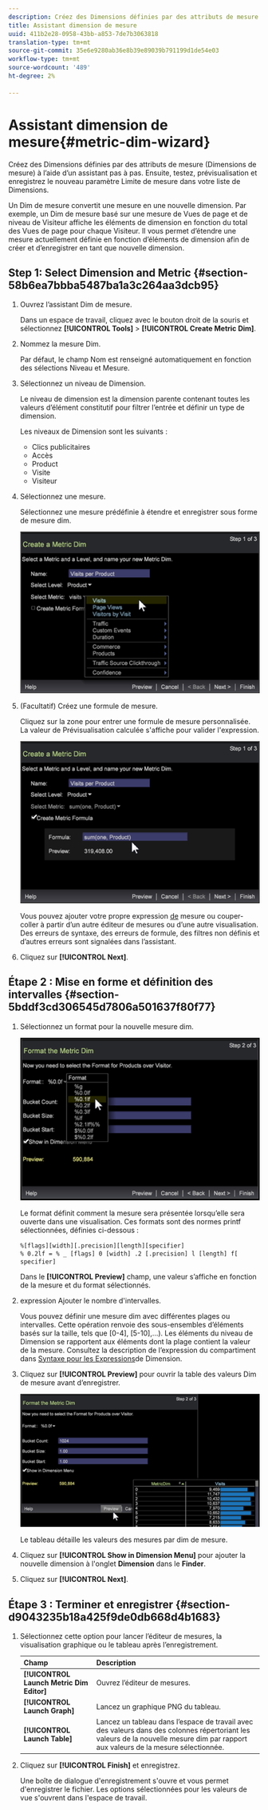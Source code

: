 ```yaml
---
description: Créez des Dimensions définies par des attributs de mesure (Dimensions de mesure) à l’aide d’un assistant pas à pas. Ensuite, testez, prévisualisation et enregistrez le nouveau paramètre Limite de mesure dans votre liste de Dimensions.
title: Assistant dimension de mesure
uuid: 411b2e28-0958-43bb-a853-7de7b3063818
translation-type: tm+mt
source-git-commit: 35e6e9280ab36e8b39e89039b791199d1de54e03
workflow-type: tm+mt
source-wordcount: '489'
ht-degree: 2%

---
```



# Assistant dimension de mesure{#metric-dim-wizard}

Créez des Dimensions définies par des attributs de mesure (Dimensions de mesure) à l’aide d’un assistant pas à pas. Ensuite, testez, prévisualisation et enregistrez le nouveau paramètre Limite de mesure dans votre liste de Dimensions.

Un Dim de mesure convertit une mesure en une nouvelle dimension. Par exemple, un Dim de mesure basé sur une mesure de Vues de page et de niveau de Visiteur affiche les éléments de dimension en fonction du total des Vues de page pour chaque Visiteur. Il vous permet d’étendre une mesure actuellement définie en fonction d’éléments de dimension afin de créer et d’enregistrer en tant que nouvelle dimension.

## Step 1: Select Dimension and Metric {#section-58b6ea7bbba5487ba1a3c264aa3dcb95}

1. Ouvrez l’assistant Dim de mesure.

   Dans un espace de travail, cliquez avec le bouton droit de la souris et sélectionnez **[!UICONTROL Tools]** > **[!UICONTROL Create Metric Dim]**.

1. Nommez la mesure Dim.

   Par défaut, le champ Nom est renseigné automatiquement en fonction des sélections Niveau et Mesure.

1. Sélectionnez un niveau de Dimension.

   Le niveau de dimension est la dimension parente contenant toutes les valeurs d’élément constitutif pour filtrer l’entrée et définir un type de dimension.

   Les niveaux de Dimension sont les suivants :

   * Clics publicitaires
   * Accès
   * Product
   * Visite
   * Visiteur

1. Sélectionnez une mesure.

   Sélectionnez une mesure prédéfinie à étendre et enregistrer sous forme de mesure dim.

   ![](assets/6_4_workstation_metricdim_metric.png)

1. (Facultatif) Créez une formule de mesure.

   Cliquez sur la zone pour entrer une formule de mesure personnalisée. La valeur de Prévisualisation calculée s&#39;affiche pour valider l&#39;expression.

   ![](assets/6_4_workstation_metricdim_create_metric.png)

   Vous pouvez ajouter votre propre expression [de](https://docs.adobe.com/content/help/en/data-workbench/using/client/qry-lang-syntx/c-syntx-mtrc-exp.html) mesure ou couper-coller à partir d’un autre éditeur de mesures ou d’une autre visualisation. Des erreurs de syntaxe, des erreurs de formule, des filtres non définis et d’autres erreurs sont signalées dans l’assistant.

1. Cliquez sur **[!UICONTROL Next]**.

## Étape 2 : Mise en forme et définition des intervalles {#section-5bddf3cd306545d7806a501637f80f77}

1. Sélectionnez un format pour la nouvelle mesure dim.

   ![](assets/6_4_workstation_metricdim_format_metric.png)

   Le format définit comment la mesure sera présentée lorsqu’elle sera ouverte dans une visualisation. Ces formats sont des normes [](http://www.cplusplus.com/reference/cstdio/printf/)printf sélectionnées, définies ci-dessous :

   ```
   %[flags][width][.precision][length][specifier]
   % 0.2lf = % _ [flags] 0 [width] .2 [.precision] l [length] f[ specifier]
   ```

   Dans le **[!UICONTROL Preview]** champ, une valeur s’affiche en fonction de la mesure et du format sélectionnés.

1. expression Ajouter le nombre d&#39;intervalles.

   Vous pouvez définir une mesure dim avec différentes plages ou intervalles. Cette opération renvoie des sous-ensembles d’éléments basés sur la taille, tels que [0-4], [5-10],...). Les éléments du niveau de Dimension se rapportent aux éléments dont la plage contient la valeur de la mesure. Consultez la description de l’expression du compartiment dans [Syntaxe pour les Expressions](https://docs.adobe.com/content/help/en/data-workbench/using/client/qry-lang-syntx/c-syntx-dim-exp.html)de Dimension.

1. Cliquez sur **[!UICONTROL Preview]** pour ouvrir la table des valeurs Dim de mesure avant d’enregistrer.

   ![](assets/6_4_workstation_metricdim_preview.png)

   Le tableau détaille les valeurs des mesures par dim de mesure.

1. Cliquez sur **[!UICONTROL Show in Dimension Menu]** pour ajouter la nouvelle dimension à l&#39;onglet **Dimension** dans le **Finder**.

1. Cliquez sur **[!UICONTROL Next]**.

## Étape 3 : Terminer et enregistrer {#section-d9043235b18a425f9de0db668d4b1683}

1. Sélectionnez cette option pour lancer l’éditeur de mesures, la visualisation graphique ou le tableau après l’enregistrement.

   | Champ | Description |
   |---|---|
   | **[!UICONTROL Launch Metric Dim Editor]** | Ouvrez l’éditeur de mesures. |
   | **[!UICONTROL Launch Graph]** | Lancez un graphique PNG du tableau. |
   | **[!UICONTROL Launch Table]** | Lancez un tableau dans l’espace de travail avec des valeurs dans des colonnes répertoriant les valeurs de la nouvelle mesure dim par rapport aux valeurs de la mesure sélectionnée. |

1. Cliquez sur **[!UICONTROL Finish]** et enregistrez.

   Une boîte de dialogue d&#39;enregistrement s&#39;ouvre et vous permet d&#39;enregistrer le fichier. Les options sélectionnées pour les valeurs de vue s&#39;ouvrent dans l&#39;espace de travail.

